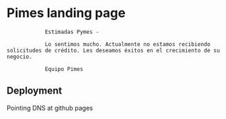 # Pimes landing page


                Estimadas Pymes - 

                Lo sentimos mucho. Actualmente no estamos recibiendo solicitudes de crédito. Les deseamos éxitos en el crecimiento de su negocio.

                Equipo Pimes


## Deployment

Pointing DNS at github pages
